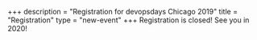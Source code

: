 +++
description = "Registration for devopsdays Chicago 2019"
title = "Registration"
type = "new-event"
+++
Registration is closed! See you in 2020!